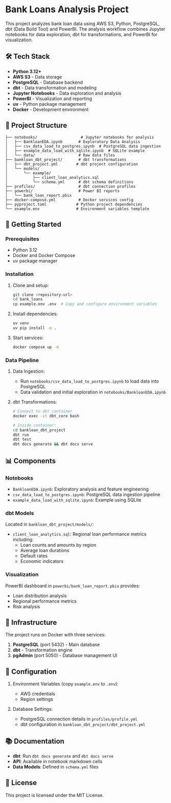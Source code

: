 # Bank Loans Analysis Project

This project analyzes bank loan data using AWS S3, Python, PostgreSQL, dbt (Data Build Tool) and PowerBI. The analysis workflow combines Jupyter notebooks for data exploration, dbt for transformations, and PowerBI for visualization.

## 🛠 Tech Stack

- **Python 3.12+** 
- **AWS S3** - Data storage
- **PostgreSQL** - Database backend
- **dbt** - Data transformation and modeling
- **Jupyter Notebooks** - Data exploration and analysis
- **PowerBI** - Visualization and reporting
- **uv** - Python package management 
- **Docker** - Development environment

## 📁 Project Structure

```
├── notebooks/                   # Jupyter notebooks for analysis
│   ├── BankloanEDA.ipynb       # Exploratory Data Analysis
│   ├── csv_data_load_to_postgres.ipynb  # PostgreSQL data ingestion
│   ├── example_data_load_with_sqlite.ipynb  # SQLite example
│   └── data/                   # Raw data files
├── bankloan_dbt_project/       # dbt transformations
│   ├── dbt_project.yml        # dbt project configuration
│   └── models/
│       └── example/
│           ├── client_loan_analytics.sql
│           └── schema.yml      # dbt schema definitions
├── profiles/                   # dbt connection profiles
├── powerbi/                    # Power BI reports
│   └── bank_loan_report.pbix
├── docker-compose.yml          # Docker services config
├── pyproject.toml             # Python project dependencies
└── example.env                # Environment variables template
```

## 🚀 Getting Started

### Prerequisites

- Python 3.12
- Docker and Docker Compose
- uv package manager

### Installation

1. Clone and setup:
   ```bash
   git clone <repository-url>
   cd bank_loans
   cp example.env .env  # Copy and configure environment variables
   ```

2. Install dependencies:
   ```bash
   uv venv
   uv pip install -e .
   ```

3. Start services:
   ```bash
   docker compose up -d
   ```

### Data Pipeline

1. Data Ingestion:
   - Run `notebooks/csv_data_load_to_postgres.ipynb` to load data into PostgreSQL
   - Data validation and initial exploration in `notebooks/BankloanEDA.ipynb`

2. dbt Transformations:
   ```bash
   # Connect to dbt container
   docker exec -it dbt_core bash
   
   # Inside container:
   cd bankloan_dbt_project
   dbt run
   dbt test
   dbt docs generate && dbt docs serve
   ```

## 📊 Components

### Notebooks
- `BankloanEDA.ipynb`: Exploratory analysis and feature engineering
- `csv_data_load_to_postgres.ipynb`: PostgreSQL data ingestion pipeline
- `example_data_load_with_sqlite.ipynb`: Example using SQLite

### dbt Models
Located in `bankloan_dbt_project/models/`:
- `client_loan_analytics.sql`: Regional loan performance metrics including:
  - Loan counts and amounts by region
  - Average loan durations
  - Default rates
  - Economic indicators

### Visualization
PowerBI dashboard in `powerbi/bank_loan_report.pbix` provides:
- Loan distribution analysis
- Regional performance metrics
- Risk analysis

## 🐳 Infrastructure 

The project runs on Docker with three services:
1. **PostgreSQL** (port 5432) - Main database
2. **dbt** - Transformation engine
3. **pgAdmin** (port 5050) - Database management UI

## 🔑 Configuration

1. Environment Variables (copy `example.env` to `.env`):
   - AWS credentials
   - Region settings

2. Database Settings:
   - PostgreSQL connection details in `profiles/profile.yml`
   - dbt configuration in `bankloan_dbt_project/dbt_project.yml`

## 📚 Documentation

- **dbt**: Run `dbt docs generate` and `dbt docs serve`
- **API**: Available in notebook markdown cells
- **Data Models**: Defined in `schema.yml` files

## 📄 License

This project is licensed under the MIT License.